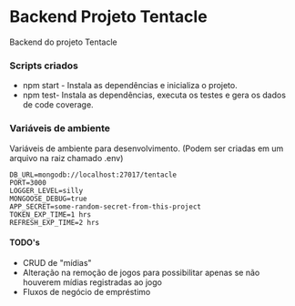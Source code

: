 # Backend Projeto Tentacle

Backend do projeto Tentacle

### Scripts criados
* npm start - Instala as dependências e inicializa o projeto.
* npm test- Instala as dependências, executa os testes e gera os dados de code coverage.

### Variáveis de ambiente
Variáveis de ambiente para desenvolvimento. (Podem ser criadas em um arquivo na raiz chamado .env)
```
DB_URL=mongodb://localhost:27017/tentacle
PORT=3000
LOGGER_LEVEL=silly
MONGOOSE_DEBUG=true
APP_SECRET=some-random-secret-from-this-project
TOKEN_EXP_TIME=1 hrs
REFRESH_EXP_TIME=2 hrs
```
#### TODO's
* CRUD de "mídias"
* Alteração na remoção de jogos para possibilitar apenas se não houverem mídias registradas ao jogo
* Fluxos de negócio de empréstimo
